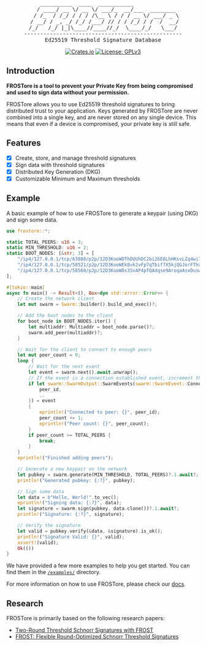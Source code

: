 <div align="center">
<pre>
    __________  ____  ___________              
   / ____/ __ \/ __ \/ ___/_  __/___  ________ 
  / /_  / /_/ / / / /\__ \ / / / __ \/ ___/ _ \
 / __/ / _, _/ /_/ /___/ // / / /_/ / /  /  __/
/_/   /_/ |_|\____//____//_/  \____/_/   \___/
-------------------------------------------------
Ed25519 Threshold Signature Database
</pre>

[![Crates.io](https://img.shields.io/crates/v/frostore.svg)](https://crates.io/crates/frostore)
[![License: GPLv3](https://img.shields.io/badge/License-GPLv3-blue.svg)](https://www.gnu.org/licenses/gpl-3.0)

</div>

## Introduction

**FROSTore is a tool to prevent your Private Key from being compromised and used to sign data without your permission.**

FROSTore allows you to use Ed25519 threshold signatures to bring distributed trust to your application. Keys generated
by FROSTore are never combined into a single key, and are never stored on any single device. This means that even if a
device is compromised, your private key is still safe.

## Features

- [x] Create, store, and manage threshold signatures
- [x] Sign data with threshold signatures
- [x] Distributed Key Generation (DKG)
- [x] Customizable Minimum and Maximum thresholds

## Example

A basic example of how to use FROSTore to generate a keypair (using DKG) and sign some data.

```rust
use frostore::*;

static TOTAL_PEERS: u16 = 3;
static MIN_THRESHOLD: u16 = 2;
static BOOT_NODES: [&str; 3] = [
    "/ip4/127.0.0.1/tcp/63888/p2p/12D3KooWDThDUUhDC2bi26E8LhHKsvLZq4wi7dNN5zypNVucgbqx",
    "/ip4/127.0.0.1/tcp/58521/p2p/12D3KooWEk8vk2vFp7qTbif7X5kjQGJorFThxu8LheTF22Ef2fRc",
    "/ip4/127.0.0.1/tcp/58560/p2p/12D3KooWDs3SvAP4pfQAdqse9AroqaAsxDuswV6iFkc6aAwJooVu",
];

#[tokio::main]
async fn main() -> Result<(), Box<dyn std::error::Error>> {
    // Create the network client
    let mut swarm = Swarm::builder().build_and_exec()?;

    // Add the boot nodes to the client
    for boot_node in BOOT_NODES.iter() {
        let multiaddr: Multiaddr = boot_node.parse()?;
        swarm.add_peer(multiaddr)?;
    }

    // Wait for the client to connect to enough peers
    let mut peer_count = 0;
    loop {
        // Wait for the next event
        let event = swarm.next().await.unwrap();
        // If the event is a connection established event, increment the peer count
        if let swarm::SwarmOutput::SwarmEvents(swarm::SwarmEvent::ConnectionEstablished {
            peer_id,
            ..
        }) = event
        {
            eprintln!("Connected to peer: {}", peer_id);
            peer_count += 1;
            eprintln!("Peer count: {}", peer_count);
        }
        if peer_count >= TOTAL_PEERS {
            break;
        }
    }
    eprintln!("Finished adding peers");

    // Generate a new keypair on the network
    let pubkey = swarm.generate(MIN_THRESHOLD, TOTAL_PEERS)?.1.await?;
    println!("Generated pubkey: {:?}", pubkey);

    // Sign some data
    let data = b"Hello, World!".to_vec();
    eprintln!("Signing data: {:?}", data);
    let signature = swarm.sign(pubkey, data.clone())?.1.await?;
    println!("Signature: {:?}", signature);

    // Verify the signature
    let valid = pubkey.verify(&data, &signature).is_ok();
    println!("Signature Valid: {}", valid);
    assert!(valid);
    Ok(())
}
```

We have provided a few more examples to help you get started. You can find them in the [`/examples/`](examples)
directory.

For more information on how to use FROSTore, please check our [docs](https://docs.rs/frostore).

## Research

FROSTore is primarily based on the following research papers:

- [Two-Round Threshold Schnorr Signatures with FROST](https://datatracker.ietf.org/doc/draft-irtf-cfrg-frost/)
- [FROST: Flexible Round-Optimized Schnorr Threshold Signatures](https://eprint.iacr.org/2020/852.pdf)
